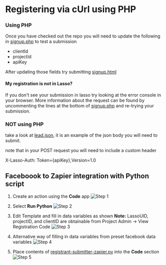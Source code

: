 # Registering via cUrl using PHP

### Using PHP

Once you have checked out the repo you will need to update the following in [signup.php](../master/signup.php) to test a submission

- clientId
- projectId
- apiKey

After updating those fields try submitting [signup.html](../master/signup.html)

#### My registration is not in Lasso?

If you don't see your submission in lasso try looking at the error console in your browser.
More information about the request can be found by uncommenting the lines at the bottom of [signup.php](../master/signup.php)
and re-trying your submission.

### NOT using PHP

take a look at [lead.json](../master/lead.json), it is an example of the json body you will need to submit.

note that in your POST request you will need to include a custom header

X-Lasso-Auth: Token={apiKey},Version=1.0

## Faceboook to Zapier integration with Python script

1. Create an action using the **Code** app
![Step 1](../master/resources/1-zapier.png)

2. Select **Run Python**
![Step 2](../master/resources/2-zapier.png)

3. Edit Template and fill in data variables as shown
**Note:** LassoUID, projectID, and clientID are obtainable from Project Admin -> View Registration Code
![Step 3](../master/resources/3-zapier.png)

4. Alternative way of filling in data variables from preset facebook data variables
![Step 4](../master/resources/4-zapier.png)

5. Place contents of [registrant-submitter-zapier.py](../master/src/registrant-submitter-zapier.py) into the **Code** section
![Step 5](../master/resources/5-zapier.png)
